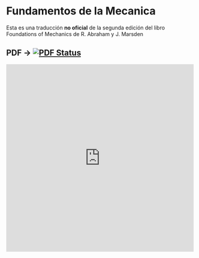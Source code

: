 # Fundamentos de la Mecanica

Esta es una traducción **no oficial** de la segunda edición del libro Foundations of Mechanics de R. Abraham y J. Marsden

## PDF &#8594; [![PDF Status](https://www.sharelatex.com/github/repos/FavioVazquez/Fundamentos_de_la_Mecanica/builds/latest/badge.svg)](https://www.sharelatex.com/github/repos/FavioVazquez/Fundamentos_de_la_Mecanica/builds/latest/output.pdf)

<embed src="https://www.sharelatex.com/github/repos/FavioVazquez/Fundamentos_de_la_Mecanica/builds/latest/output.pdf" width="500" height="500">
